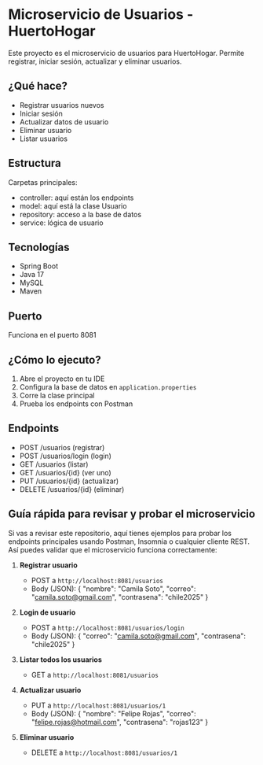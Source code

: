 

# Microservicio de Usuarios - HuertoHogar

Este proyecto es el microservicio de usuarios para HuertoHogar. Permite registrar, iniciar sesión, actualizar y eliminar usuarios.

## ¿Qué hace?

- Registrar usuarios nuevos
- Iniciar sesión
- Actualizar datos de usuario
- Eliminar usuario
- Listar usuarios

## Estructura

Carpetas principales:
- controller: aquí están los endpoints
- model: aquí está la clase Usuario
- repository: acceso a la base de datos
- service: lógica de usuario

## Tecnologías

- Spring Boot
- Java 17
- MySQL
- Maven

## Puerto

Funciona en el puerto 8081

## ¿Cómo lo ejecuto?

1. Abre el proyecto en tu IDE
2. Configura la base de datos en `application.properties`
3. Corre la clase principal
4. Prueba los endpoints con Postman

## Endpoints

- POST /usuarios (registrar)
- POST /usuarios/login (login)
- GET /usuarios (listar)
- GET /usuarios/{id} (ver uno)
- PUT /usuarios/{id} (actualizar)
- DELETE /usuarios/{id} (eliminar)



## Guía rápida para revisar y probar el microservicio

Si vas a revisar este repositorio, aquí tienes ejemplos para probar los endpoints principales usando Postman, Insomnia o cualquier cliente REST. Así puedes validar que el microservicio funciona correctamente:

1. **Registrar usuario**
   - POST a `http://localhost:8081/usuarios`
   - Body (JSON):
     {
       "nombre": "Camila Soto",
       "correo": "camila.soto@gmail.com",
       "contrasena": "chile2025"
     }

2. **Login de usuario**
   - POST a `http://localhost:8081/usuarios/login`
   - Body (JSON):
     {
       "correo": "camila.soto@gmail.com",
       "contrasena": "chile2025"
     }

3. **Listar todos los usuarios**
   - GET a `http://localhost:8081/usuarios`

4. **Actualizar usuario**
   - PUT a `http://localhost:8081/usuarios/1`
   - Body (JSON):
     {
       "nombre": "Felipe Rojas",
       "correo": "felipe.rojas@hotmail.com",
       "contrasena": "rojas123"
     }

5. **Eliminar usuario**
   - DELETE a `http://localhost:8081/usuarios/1`

